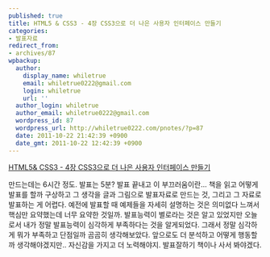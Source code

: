 ```yaml
---
published: true
title: HTML5 & CSS3 - 4장 CSS3으로 더 나은 사용자 인터페이스 만들기
categories:
- 발표자료
redirect_from:
- archives/87
wpbackup:
  author:
    display_name: whiletrue
    email: whiletrue0222@gmail.com
    login: whiletrue
    url: ''
  author_login: whiletrue
  author_email: whiletrue0222@gmail.com
  wordpress_id: 87
  wordpress_url: http://whiletrue0222.com/pnotes/?p=87
  date: 2011-10-22 21:42:39 +0900
  date_gmt: 2011-10-22 12:42:39 +0900
---
```


[HTML5& CSS3 - 4장 CSS3으로 더 나은 사용자 인터페이스 만들기](http://www.slideshare.net/whiletrue0222/html5-css3-4-css3)

만드는데는 6시간 정도. 발표는 5분? 발표 끝내고 이 부끄러움이란...
책을 읽고 어떻게 발표를 할까 구상하고 그 생각을 글과 그림으로 발표자료로 만드는 것, 그리고 그 자료로 발표하는 게 어렵다.
예전에 발표할 때 예제들을 자세히 설명하는 것은 의미없다 느껴서 핵심만 요약했는데 너무 요약한 것일까.
발표능력이 별로라는 것은 알고 있었지만 오늘로서 내가 정말 발표능력이 심각하게 부족하다는 것을 알게되었다.
그래서 정말 심각하게 뭐가 부족하고 단점일까 곰곰히 생각해보았다.
앞으로도 더 분석하고 어떻게 행동할까 생각해야겠지만..
자신감을 가지고 더 노력해야지. 발표잘하기 책이나 사서 봐야겠다.
